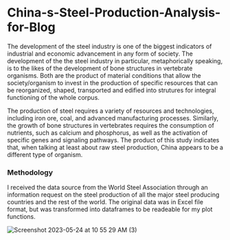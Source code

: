 # China-s-Steel-Production-Analysis-for-Blog

The development of the steel industry is one of the biggest indicators of industrial and economic advancement in any form of society. The development of the
the steel industry in particular, metaphorically speaking, is to the likes of the development of bone structures in vertebrate organisms. Both are the product 
of material conditions that allow the society/organism to invest in the production of specific resources that can be reorganized, shaped, transported and 
edified into strutures for integral functioning of the whole corpus. 

The production of steel requires a variety of resources and technologies, including iron ore, coal, and advanced manufacturing processes. Similarly, the growth 
of bone structures in vertebrates requires the consumption of nutrients, such as calcium and phosphorus, as well as the activation of specific genes and signaling 
pathways. The product of this study indicates that, when talking at least about raw steel production, China appears to be a different type of organism.

### Methodology
I received the data source from the World Steel Association through an information request on the steel production of all the major steel producing countries and the rest of the world. The original data was in Excel file format, but was transformed into dataframes to be readeable for my plot functions. 



![Screenshot 2023-05-24 at 10 55 29 AM (3)](https://github.com/juanchok12/China-s-Steel-Production-Analysis-for-Blog/assets/116334702/927f93cc-bcdb-469b-b42a-4c6df2d8c333)
